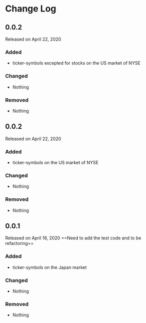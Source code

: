 # Change Log

## 0.0.2

Released on April 22, 2020

### Added

* ticker-symbols excepted for stocks on the US market of NYSE

### Changed

* Nothing

### Removed

* Nothing

## 0.0.2

Released on April 22, 2020

### Added

* ticker-symbols on the US market of NYSE

### Changed

* Nothing

### Removed

* Nothing

## 0.0.1

Released on April 16, 2020
==Need to add the test code and to be refactoring==

### Added

* ticker-symbols on the Japan market

### Changed

* Nothing

### Removed

* Nothing
